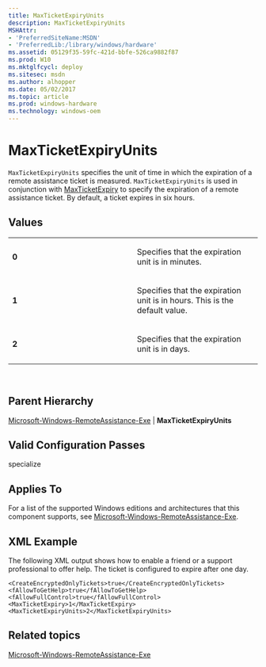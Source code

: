 ```yaml
---
title: MaxTicketExpiryUnits
description: MaxTicketExpiryUnits
MSHAttr:
- 'PreferredSiteName:MSDN'
- 'PreferredLib:/library/windows/hardware'
ms.assetid: 05129f35-59fc-421d-bbfe-526ca9882f87
ms.prod: W10
ms.mktglfcycl: deploy
ms.sitesec: msdn
ms.author: alhopper
ms.date: 05/02/2017
ms.topic: article
ms.prod: windows-hardware
ms.technology: windows-oem
---
```


# MaxTicketExpiryUnits


`MaxTicketExpiryUnits` specifies the unit of time in which the expiration of a remote assistance ticket is measured. `MaxTicketExpiryUnits` is used in conjunction with [MaxTicketExpiry](microsoft-windows-remoteassistance-exe-maxticketexpiry.md) to specify the expiration of a remote assistance ticket. By default, a ticket expires in six hours.

## Values


<table>
<colgroup>
<col width="50%" />
<col width="50%" />
</colgroup>
<tbody>
<tr class="odd">
<td><p><strong>0</strong></p></td>
<td><p>Specifies that the expiration unit is in minutes.</p></td>
</tr>
<tr class="even">
<td><p><strong>1</strong></p></td>
<td><p>Specifies that the expiration unit is in hours. This is the default value.</p></td>
</tr>
<tr class="odd">
<td><p><strong>2</strong></p></td>
<td><p>Specifies that the expiration unit is in days.</p></td>
</tr>
</tbody>
</table>

 

## Parent Hierarchy


[Microsoft-Windows-RemoteAssistance-Exe](microsoft-windows-remoteassistance-exe.md) | **MaxTicketExpiryUnits**

## Valid Configuration Passes


specialize

## Applies To


For a list of the supported Windows editions and architectures that this component supports, see [Microsoft-Windows-RemoteAssistance-Exe](microsoft-windows-remoteassistance-exe.md).

## XML Example


The following XML output shows how to enable a friend or a support professional to offer help. The ticket is configured to expire after one day.

``` syntax
<CreateEncryptedOnlyTickets>true</CreateEncryptedOnlyTickets>
<fAllowToGetHelp>true</fAllowToGetHelp>
<fAllowFullControl>true</fAllowFullControl>
<MaxTicketExpiry>1</MaxTicketExpiry>
<MaxTicketExpiryUnits>2</MaxTicketExpiryUnits>
```

## Related topics


[Microsoft-Windows-RemoteAssistance-Exe](microsoft-windows-remoteassistance-exe.md)

 

 







